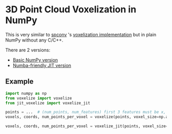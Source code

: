 # 3D Point Cloud Voxelization in NumPy

This is very similar to [spconv](https://github.com/traveller59/spconv) 's [voxelization implementation](https://github.com/traveller59/spconv/blob/master/spconv/utils/__init__.py) but in plain NumPy without any C/C++.

There are 2 versions:
* [Basic NumPy version](voxelize.py)
* [Numba-friendly JIT version](jit_voxelize.py)

## Example

```python
import numpy as np
from voxelize import voxelize
from jit_voxelize import voxelize_jit

points = ...  # (num_points, num_features) first 3 features must be x, y, z
voxels, coords, num_points_per_voxel = voxelize(points, voxel_size=np.array([0.2, 0.2, 0.4]), grid_range=np.array([-50, -50, -5, 50, 50, 3]), max_points_in_voxel=10, max_num_voxels=50000)

voxels, coords, num_points_per_voxel = voxelize_jit(points, voxel_size=np.array([0.2, 0.2, 0.4]), grid_range=np.array([-50, -50, -5, 50, 50, 3]), max_points_in_voxel=10, max_num_voxels=50000)
```

